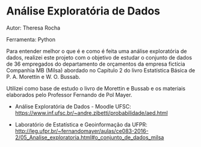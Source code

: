 # Análise Exploratória de Dados

Autor: Theresa Rocha

Ferramenta: Python

Para entender melhor o que é e como é feita uma análise exploratória de dados, realizei este projeto com o objetivo de estudar o conjunto de dados de 36 empregados do departamento de orçamentos da empresa fictícia Companhia MB (Milsa) abordado no Capítulo 2 do livro Estatística Básica de P. A. Morettin e W. O. Bussab.

Utilizei como base de estudo o livro de Morettin e Bussab e os materiais elaborados pelo Professor Fernando de Pol Mayer.

- Análise Exploratória de Dados - Moodle UFSC: https://www.inf.ufsc.br/~andre.zibetti/probabilidade/aed.html

- Laboratório de Estatística e Geoinformação da UFPR: http://leg.ufpr.br/~fernandomayer/aulas/ce083-2016-2/05_Analise_exploratoria.html#o_conjunto_de_dados_milsa




